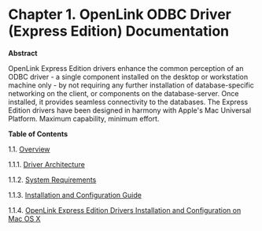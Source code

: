 <div id="ee_EEIntro" class="chapter">

<div class="titlepage">

<div>

<div>

# Chapter 1. OpenLink ODBC Driver (Express Edition) Documentation

</div>

<div>

<div class="abstract">

**Abstract**

OpenLink Express Edition drivers enhance the common perception of an
ODBC driver - a single component installed on the desktop or workstation
machine only - by not requiring any further installation of
database-specific networking on the client, or components on the
database-server. Once installed, it provides seamless connectivity to
the databases. The Express Edition drivers have been designed in harmony
with Apple's Mac Universal Platform. Maximum capability, minimum effort.

</div>

</div>

</div>

</div>

<div class="toc">

**Table of Contents**

<span class="sect1">1.1. [Overview](eeoverview.html)</span>

<span class="sect2">1.1.1. [Driver
Architecture](eeoverview.html#eearch)</span>

<span class="sect2">1.1.2. [System
Requirements](eeoverview.html#eesysreq)</span>

<span class="sect2">1.1.3. [Installation and Configuration
Guide](eeoverview.html#eeinstallconf)</span>

<span class="sect2">1.1.4. [OpenLink Express Edition Drivers
Installation and Configuration on Mac OS
X](eeoverview.html#eeinstallconfmacosx)</span>

</div>

</div>
